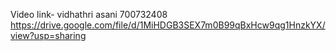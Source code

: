 Video link- vidhathri asani 700732408
https://drive.google.com/file/d/1MiHDGB3SEX7m0B99qBxHcw9qg1HnzkYX/view?usp=sharing
